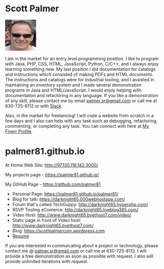 <h1>Scott Palmer</h1>
<a href="https://techguppy.slack.com/" target="_blank"
    rel="noopener noreferrer"><img
          src="./cropped-Scott-Palmer.png"
          alt="Picture of Scott Palmer (Me)"
          width="100" height="100"/></a>


I am in the market for an entry level programming position. I like to program with Java, PHP, CSS, HTML, JavaScript, Python, C/C++, and I always enjoy learning something new. My last position I did documentation for catalogs and instructions which consisted of making PDFs and HTML documents. The instructions and catalogs were for industrial tooling, and I assisted in maintaining an inventory system and I made several demonstration programs in Java and HTML/JavaScript. I would enjoy helping with documentation and refactoring in any language. If you like a demonstration of any skill, please contact me by email <a href="mailto:palmer.sr@gmail.com">palmer.sr@gmail.com</a> or call me at 630-725-8112 or with <a href="https://techguppy.slack.com/" target="_blank"  rel="noopener noreferrer">Slack</a>.  

Also, in the market for freelancing! I will code a website from scratch in a few days and I also can help with any task such as debugging, refactoring, commenting, or completing any task. You can connect with here at <a href="https://www.fiverr.com/scott_r_palmer?public_mode=true" target="_blank" rel="noopener noreferrer">My Fiverr Profile</a>.

# palmer81.github.io

At Home Web Site: http://97.130.116.142:3000/

My projects page -  https://palmer81.github.io/

My GitHub Page -  https://github.com/palmer81

- Personal Page: https://palmer81.github.io/palmer81/
- Blog for talk: https://darknight65.000webhostapp.com/ 
- Forum that's called TechGuppy: http://darknight65.hyperphp.com/
- RSVP Tooling eComerce: http://darknight65.liveblog365.com/ 
- Video Host: http://www.darknight65.byethost7.com/video/
- Static page in front of Video host: http://www.darknight65.byethost7.com/
- Blog: https://scottpalmercom.wordpress.com
- [Resume](https://palmer81.github.io/Resume)

If you are interested in commuicating about a project or technology, please contact me @ <a href="mailto:palmer.sr@gmail.com">palmer.sr@gmail.com</a> or call me at 630-725-8112. I will provide a free demonstration as soon as possible with request. I also will provide unlimited iterations with request.
